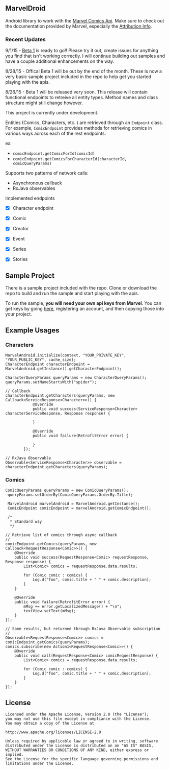 ## MarvelDroid
Android library to work with the [Marvel Comics Api](http://developer.marvel.com/).
Make sure to check out the documentation provided by Marvel, especially the [Attribution Info](http://developer.marvel.com/).

### Recent Updates
9/1/15 - [Beta 1](https://github.com/n8ebel/Marvel_Android/releases/tag/v0.9) is ready to go!!  Please try it out, create issues for anything you find that isn't working correctly.  I will continue building out samples and have a couple additional enhancements on the way.

8/28/15 - Offical Beta 1 will be out by the end of the month.  These is now a very basic sample project included in the repo to help get you started playing with the apis.

8/26/15 - Beta 1 will be released very soon.  This release will contain functional endpoints to retreive all entity types.  Method names and class structure might still change however.


This project is currently under development.

Entities (Comics, Characters, etc..) are retrieved through an `Endpoint` class.  
For example, `ComicEndpoint` provides methods for retrieving comics in various ways across each of the rest endpoints.  

ex:
- `comicEndpoint.getComicForId(comicId)`
- `comicEndpoint.getComicsForCharacterId(characterId, comicQueryParams)`

Supports two patterns of network calls:
- Asynchronous callback
- RxJava observables

Implemented endpoints
- [x] Character endpoint
- [x] Comic
- [x] Creator
- [x] Event
- [x] Series
- [x] Stories


## Sample Project
There is a sample project included with the repo.  Clone or download the repo to build and run the sample and start playing with the apis.

To run the sample, **you will need your own api keys from Marvel**.  You can get keys by going [here](http://developer.marvel.com/), registering an account, and then copying those into your project.
 
## Example Usages

### Characters
```
MarvelAndroid.initialize(context, "YOUR_PRIVATE_KEY", "YOUR_PUBLIC_KEY", cache_size);
CharacterEndpoint characterEndpoint = MarvelAndroid.getInstance().getCharacterEndpoint();

CharacterQueryParams queryParams = new CharacterQueryParams();
queryParams.setNameStartsWith("spider");

// Callback
characterEndpoint.getCharacters(queryParams, new Callback<ServiceResponse<Character>>() {
            @Override
            public void success(ServiceResponse<Character> characterServiceResponse, Response response) {
                
            }

            @Override
            public void failure(RetrofitError error) {

            }
        });
        
// RxJava Observable
Observable<ServiceResponse<Character>> observable = characterEndpoint.getCharacters(queryParams);
```

### Comics
```
ComicQueryParams queryParams = new ComicQueryParams();
 queryParams.setOrderBy(ComicQueryParams.OrderBy.Title);

 MarvelAndroid marvelAndroid = MarvelAndroid.getInstance();
 ComicEndpoint comicEndpoint = marvelAndroid.getComicEndpoint();

 /*
  * Standard way
  */

// Retrieve list of comics through async callback
//
comicEndpoint.getComics(queryParams, new Callback<RequestResponse<Comic>>() {
    @Override
    public void success(RequestResponse<Comic> requestResponse, Response response) {
        List<Comic> comics = requestResponse.data.results;

        for (Comic comic : comics) {
            Log.d("foo", comic.title + " " + comic.description);
        }
    }

    @Override
    public void failure(RetrofitError error) {
        mMsg += error.getLocalizedMessage() + "\n";
        textView.setText(mMsg);
    }
});

// Same results, but returned through RxJava Observable subscription
//
Observable<RequestResponse<Comic>> comics = comicEndpoint.getComics(queryParams);
comics.subscribe(new Action1<RequestResponse<Comic>>() {
    @Override
    public void call(RequestResponse<Comic> comicRequestResponse) {
        List<Comic> comics = requestResponse.data.results;

        for (Comic comic : comics) {
            Log.d("foo", comic.title + " " + comic.description);
        }
    }
});
```

## License
```
Licensed under the Apache License, Version 2.0 (the "License");
you may not use this file except in compliance with the License.
You may obtain a copy of the License at

http://www.apache.org/licenses/LICENSE-2.0

Unless required by applicable law or agreed to in writing, software
distributed under the License is distributed on an "AS IS" BASIS,
WITHOUT WARRANTIES OR CONDITIONS OF ANY KIND, either express or implied.
See the License for the specific language governing permissions and
limitations under the License.
```
